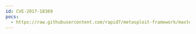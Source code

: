 ```yaml
---
id: CVE-2017-18369
pocs:
  - https://raw.githubusercontent.com/rapid7/metasploit-framework/master/modules/exploits/linux/http/trueonline_billion_5200w_rce.rb
---
```

